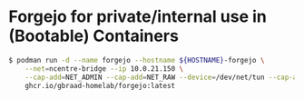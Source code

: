 Forgejo for private/internal use in (Bootable) Containers
=========================================================


```bash
$ podman run -d --name forgejo --hostname ${HOSTNAME}-forgejo \
    --net=ncentre-bridge --ip 10.0.21.150 \
    --cap-add=NET_ADMIN --cap-add=NET_RAW --device=/dev/net/tun --cap-add AUDIT_CONTROL \
    ghcr.io/gbraad-homelab/forgejo:latest
```
